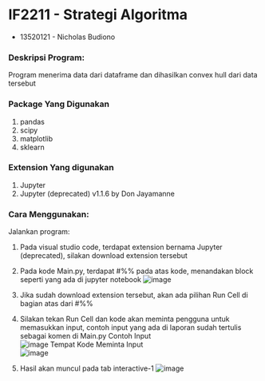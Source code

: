 # IF2211 - Strategi Algoritma

- 13520121 - Nicholas Budiono

### Deskripsi Program:

Program menerima data dari dataframe dan dihasilkan convex hull dari data tersebut

### Package Yang Digunakan

1. pandas
2. scipy
3. matplotlib
4. sklearn

### Extension Yang digunakan

1. Jupyter
2. Jupyter (deprecated) v1.1.6 by Don Jayamanne

### Cara Menggunakan:

Jalankan program:

1. Pada visual studio code, terdapat extension bernama Jupyter (deprecated), silakan download extension tersebut

2. Pada kode Main.py, terdapat #%% pada atas kode, menandakan block seperti yang ada di jupyter notebook
  ![image](https://user-images.githubusercontent.com/90960378/156011756-e30d91e7-29c6-45ef-9906-d6d5b1279784.png)

3. Jika sudah download extension tersebut, akan ada pilihan Run Cell di bagian atas dari #%%

4. Silakan tekan Run Cell dan kode akan meminta pengguna untuk memasukkan input, contoh input yang ada di laporan sudah tertulis sebagai komen di Main.py
  Contoh Input <br />
  ![image](https://user-images.githubusercontent.com/90960378/156011881-3f6f1305-a9b4-49dd-86ed-231eb14db115.png)
  Tempat Kode Meminta Input <br />
  ![image](https://user-images.githubusercontent.com/90960378/156012009-068a4b5a-9c81-45f8-a84e-6e21db7f0f46.png)

5. Hasil akan muncul pada tab interactive-1
  ![image](https://user-images.githubusercontent.com/90960378/156012124-cdae4d8c-3561-4a84-95d7-4e26b6c40218.png)

